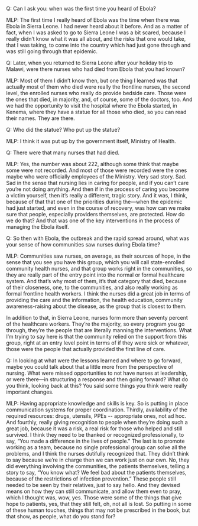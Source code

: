 Q: Can I ask you: when was the first time you heard of Ebola?

MLP: The first time I really heard of Ebola was the time when there was Ebola in Sierra Leone. I had never heard about it before. And as a matter of fact, when I was asked to go to Sierra Leone I was a bit scared, because I really didn’t know what it was all about, and the risks that one would take, that I was taking, to come into the country which had just gone through and was still going through that epidemic.

Q: Later, when you returned to Sierra Leone after your holiday trip to Malawi, were there nurses who had died from Ebola that you had known?

MLP: Most of them I didn’t know then, but one thing I learned was that actually most of them who died were really the frontline nurses, the second level, the enrolled nurses who really do provide bedside care. Those were the ones that died, in majority, and, of course, some of the doctors, too. And we had the opportunity to visit the hospital where the Ebola started, in Kenema, where they have a statue for all those who died, so you can read their names. They are there.

Q: Who did the statue? Who put up the statue?

MLP: I think it was put up by the government itself, Ministry of Health.

Q: There were that many nurses that had died.

MLP: Yes, the number was about 222, although some think that maybe some were not recorded. And most of those were recorded were the ones maybe who were officially employees of the Ministry. Very sad story. Sad. Sad in the sense that nursing lies in caring for people, and if you can’t care you’re not doing anything. And then if in the process of caring you become a victim yourself, then it’s really a different, tragic story. And it was, I think, because of that that one of the priorities during the—when the epidemic had just started, and even in the course of recovery, was how can we make sure that people, especially providers themselves, are protected. How do we do that? And that was one of the key interventions in the process of managing the Ebola itself.

Q: So then with Ebola, the outbreak and the rapid spread around, what was your sense of how communities saw nurses during Ebola time?

MLP: Communities saw nurses, on average, as their sources of hope, in the sense that you see you have this group, which you will call state-enrolled community health nurses, and that group works right in the communities, so they are really part of the entry point into the normal or formal healthcare system. And that’s why most of them, it’s that category that died, because of their closeness, one, to the communities, and also really working as formal frontline health workers. I think the nurses did a great job in terms of providing the care and the information, the health education, community awareness-raising about the disease, as the group that is closest to them.

In addition to that, in Sierra Leone, nurses form more than seventy percent of the healthcare workers. They’re the majority, so every program you go through, they’re the people that are literally manning the interventions. What I’m trying to say here is that the community relied on the support from this group, right at an entry level point in terms of if they were sick or whatever, those were the people that actually provided the first line of care.

Q: In looking at what were the lessons learned and where to go forward, maybe you could talk about that a little more from the perspective of nursing. What were missed opportunities to not have nurses at leadership, or were there—in structuring a response and then going forward? What do you think, looking back at this? You said some things you think were really important changes.

MLP:  Having appropriate knowledge and skills is key. So is putting in place communication systems for proper coordination. Thirdly, availability of the required resources: drugs, utensils, PPEs -- appropriate ones, not ad hoc. And fourthly, really giving recognition to people when they’re doing such a great job, because it was a risk, a real risk for those who helped and still survived. I think they need to be thanked or recognized professionally, to say, “You made a difference in the lives of people.” The last is to promote working as a team, because no single professional group can solve all the problems, and I think the nurses dutifully recognized that. They didn’t think to say because we’re in charge then we can work just on our own. No, they did everything involving the communities, the patients themselves, telling a story to say, “You know what? We feel bad about the patients themselves, because of the restrictions of infection prevention.” These people still needed to be seen by their relatives, just to say hello. And they devised means on how they can still communicate, and allow them even to pray, which I thought was, wow, yes. Those were some of the things that give hope to patients, yes, that they still felt, oh, not all is lost. So putting in some of these human touches, things that may not be prescribed in the book, but that show, as people, what do you stand for?
